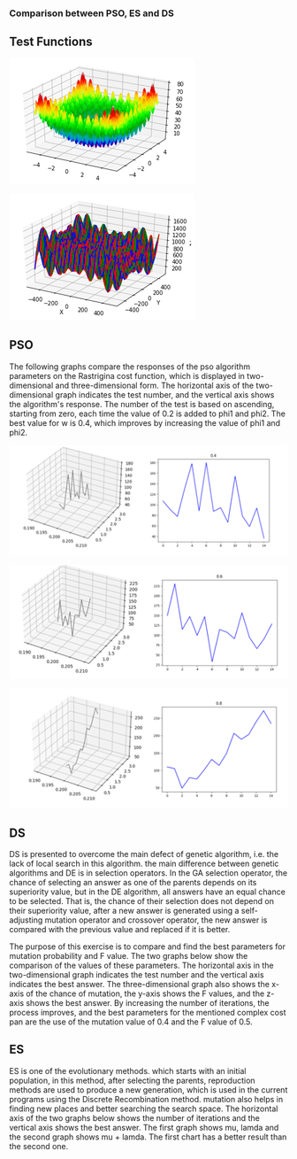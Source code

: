 ### Comparison between PSO, ES and DS


## Test Functions

![alt text](https://github.com/smohammadi96/computational_evolution/blob/main/HW2/images/Rastrigin.PNG)

![alt text](https://github.com/smohammadi96/computational_evolution/blob/main/HW2/images/Schwefel.PNG)

## PSO
The following graphs compare the responses of the pso algorithm parameters on the Rastrigina cost function, which is displayed in two-dimensional and three-dimensional form. The horizontal axis of the two-dimensional graph indicates the test number, and the vertical axis shows the algorithm's response. The number of the test is based on ascending, starting from zero, each time the value of 0.2 is added to phi1 and phi2. The best value for w is 0.4, which improves by increasing the value of phi1 and phi2.

![alt text](https://github.com/smohammadi96/computational_evolution/blob/main/HW2/images/0.4.PNG)

![alt text](https://github.com/smohammadi96/computational_evolution/blob/main/HW2/images/0.6.PNG)

![alt text](https://github.com/smohammadi96/computational_evolution/blob/main/HW2/images/0.8.PNG)


## DS
DS is presented to overcome the main defect of genetic algorithm, i.e. the lack of local search in this algorithm. the main difference between genetic algorithms and DE is in selection operators. In the GA selection operator, the chance of selecting an answer as one of the parents depends on its superiority value, but in the DE algorithm, all answers have an equal chance to be selected. That is, the chance of their selection does not depend on their superiority value, after a new answer is generated using a self-adjusting mutation operator and crossover operator, the new answer is compared with the previous value and replaced if it is better.


The purpose of this exercise is to compare and find the best parameters for mutation probability and F value. The two graphs below show the comparison of the values ​​of these parameters. The horizontal axis in the two-dimensional graph indicates the test number and the vertical axis indicates the best answer. The three-dimensional graph also shows the x-axis of the chance of mutation, the y-axis shows the F values, and the z-axis shows the best answer.
By increasing the number of iterations, the process improves, and the best parameters for the mentioned complex cost pan are the use of the mutation value of 0.4 and the F value of 0.5.

## ES
ES is one of the evolutionary methods. which starts with an initial population, in this method, after selecting the parents, reproduction methods are used to produce a new generation, which is used in the current programs using the Discrete Recombination method. mutation also helps in finding new places and better searching the search space. The horizontal axis of the two graphs below shows the number of iterations and the vertical axis shows the best answer. The first graph shows mu, lamda and the second graph shows mu + lamda. The first chart has a better result than the second one.
